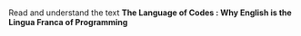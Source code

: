 # 

Read and understand the text **The Language of Codes : Why English is the Lingua Franca of Programming**
